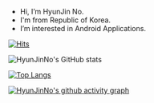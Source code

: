 - Hi, I’m HyunJin No.
- I'm from Republic of Korea.
- I’m interested in Android Applications.

[![Hits](https://hits.seeyoufarm.com/api/count/incr/badge.svg?url=https%3A%2F%2Fgithub.com%2FHyunJinNo&count_bg=%2379C83D&title_bg=%23555555&icon=&icon_color=%23E7E7E7&title=hits&edge_flat=false)](https://hits.seeyoufarm.com)

![HyunJinNo's GitHub stats](https://github-readme-stats.vercel.app/api?username=HyunJinNo&show_icons=true&theme=tokyonight)

[![Top Langs](https://github-readme-stats.vercel.app/api/top-langs/?username=HyunJinNo&layout=compact)](https://github.com/HyunJinNo/github-readme-stats)

[![HyunJinNo's github activity graph](https://github-readme-activity-graph.vercel.app/graph?username=HyunJinNo&theme=react)](https://github.com/HyunJinNo/github-readme-activity-graph)

<!---
HyunJinNo/HyunJinNo is a ✨ special ✨ repository because its `README.md` (this file) appears on your GitHub profile.
You can click the Preview link to take a look at your changes.
--->
